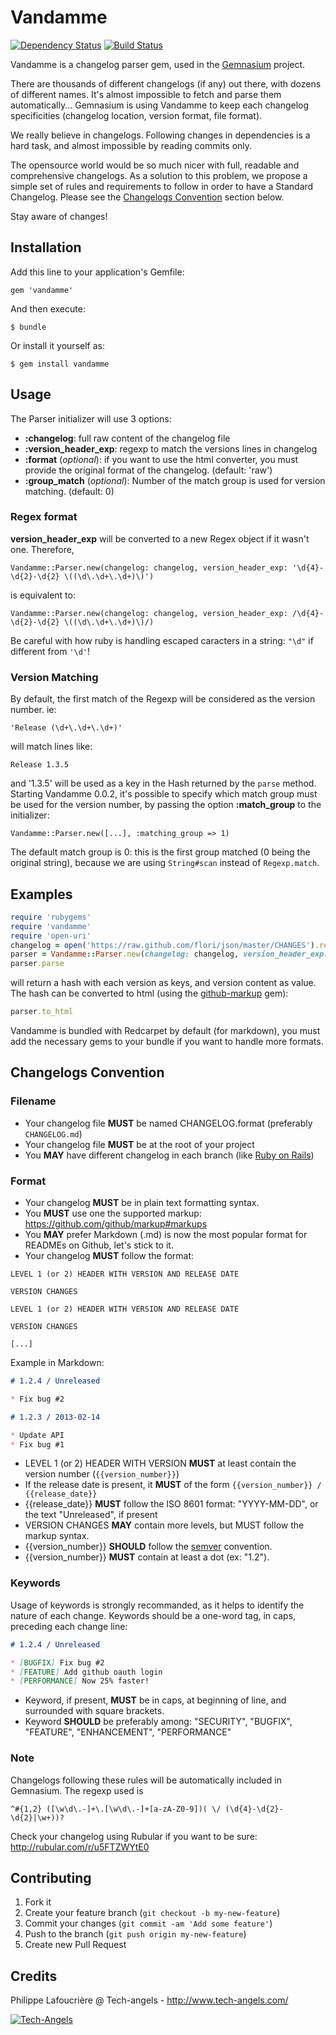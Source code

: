# Vandamme

[![Dependency Status](https://gemnasium.com/tech-angels/vandamme.png)](https://gemnasium.com/tech-angels/vandamme)
[![Build Status](https://travis-ci.org/tech-angels/vandamme.png?branch=master)](https://travis-ci.org/tech-angels/vandamme)

Vandamme is a changelog parser gem, used in the [Gemnasium](https://gemnasium.com) project.

There are thousands of different changelogs (if any) out there, with dozens of different names. 
It's almost impossible to fetch and parse them automatically... Gemnasium is using Vandamme to 
keep each changelog specificities (changelog location, version format, file format).

We really believe in changelogs. Following changes in dependencies is a hard task, and almost impossible
by reading commits only.

The opensource world would be so much nicer with full, readable and comprehensive changelogs. 
As a solution to this problem, we propose a simple set of rules and requirements to follow in order to have a 
Standard Changelog. Please see the [Changelogs Convention](#changelogs-convention) section below.

Stay aware of changes!

## Installation

Add this line to your application's Gemfile:

    gem 'vandamme'

And then execute:

    $ bundle

Or install it yourself as:

    $ gem install vandamme

## Usage

The Parser initializer will use 3 options:

* **:changelog**: full raw content of the changelog file
* **:version_header_exp**: regexp to match the versions lines in changelog
* **:format** (*optional*): if you want to use the html converter, you must provide the original format of the changelog. (default: 'raw')
* **:group_match** (*optional*): Number of the match group is used for version matching. (default: 0)

### Regex format

**version_header_exp** will be converted to a new Regex object if it wasn't one.
Therefore, 

    Vandamme::Parser.new(changelog: changelog, version_header_exp: '\d{4}-\d{2}-\d{2} \((\d\.\d+\.\d+)\)')

is equivalent to:

    Vandamme::Parser.new(changelog: changelog, version_header_exp: /\d{4}-\d{2}-\d{2} \((\d\.\d+\.\d+)\)/)

Be careful with how ruby is handling escaped caracters in a string: ```"\d"``` if different from ```'\d'```!

### Version Matching

By default, the first match of the Regexp will be considered as the version number.
ie:

    'Release (\d+\.\d+\.\d+)'

will match lines like:

    Release 1.3.5

and '1.3.5' will be used as a key in the Hash returned by the ```parse``` method.
Starting Vandamme 0.0.2, it's possible to specify which match group must be
used for the version number, by passing the option **:match_group** to the
initializer:

    Vandamme::Parser.new([...], :matching_group => 1)

The default match group is 0: this is the first group matched (0 being the
original string), because we are using ```String#scan``` instead of ```Regexp.match```.


## Examples

```ruby
require 'rubygems'
require 'vandamme'
require 'open-uri'
changelog = open('https://raw.github.com/flori/json/master/CHANGES').read
parser = Vandamme::Parser.new(changelog: changelog, version_header_exp: '\d{4}-\d{2}-\d{2} \((\d\.\d+\.\d+)\)', format: 'markdown')
parser.parse
```
will return a hash with each version as keys, and version content as value.
The hash can be converted to html (using the [github-markup](https://github.com/github/markup) gem):

```ruby
parser.to_html
```

Vandamme is bundled with Redcarpet by default (for markdown), you must add the necessary gems to your bundle if you want to handle more formats.

## Changelogs Convention

### Filename

+ Your changelog file **MUST** be named CHANGELOG.format (preferably ```CHANGELOG.md```)
+ Your changelog file **MUST** be at the root of your project
+ You **MAY** have different changelog in each branch (like [Ruby on Rails](https://github.com/rails/rails))

### Format

+ Your changelog **MUST** be in plain text formatting syntax. 
+ You **MUST** use one the supported markup: https://github.com/github/markup#markups 
+ You **MAY** prefer Markdown (.md) is now the most popular format for READMEs on Github, let's stick to it.
+ Your changelog **MUST** follow the format:

```
LEVEL 1 (or 2) HEADER WITH VERSION AND RELEASE DATE

VERSION CHANGES

LEVEL 1 (or 2) HEADER WITH VERSION AND RELEASE DATE

VERSION CHANGES

[...]
```

Example in Markdown: 

```markdown
# 1.2.4 / Unreleased

* Fix bug #2

# 1.2.3 / 2013-02-14

* Update API 
* Fix bug #1
```

+ LEVEL 1 (or 2) HEADER WITH VERSION **MUST** at least contain the version number (```{{version_number}}```)
+ If the release date is present, it **MUST** of the form ```{{version_number}} / {{release_date}}```
+ {{release_date}} **MUST** follow the ISO 8601 format: "YYYY-MM-DD", or the text "Unreleased", if present
+ VERSION CHANGES **MAY** contain more levels, but MUST follow the markup syntax.
+ {{version_number}} **SHOULD** follow the [semver](http://semver.org/) convention.
+ {{version_number}} **MUST** contain at least a dot (ex: "1.2").

### Keywords

Usage of keywords is strongly recommanded, as it helps to identify the nature of each change.
Keywords should be a one-word tag, in caps, preceding each change line:

```markdown
# 1.2.4 / Unreleased

* [BUGFIX] Fix bug #2
* [FEATURE] Add github oauth login
* [PERFORMANCE] Now 25% faster!
```

+ Keyword, if present, **MUST** be in caps, at beginning of line, and surrounded with square brackets.
+ Keyword **SHOULD** be preferably among: "SECURITY", "BUGFIX", "FEATURE", "ENHANCEMENT", "PERFORMANCE"


### Note

Changelogs following these rules will be automatically included in Gemnasium.
The regexp used is 

```
^#{1,2} ([\w\d\.-]+\.[\w\d\.-]+[a-zA-Z0-9])( \/ (\d{4}-\d{2}-\d{2}|\w+))?
```

Check your changelog using Rubular if you want to be sure:
http://rubular.com/r/u5FTZWYtE0

## Contributing

1. Fork it
2. Create your feature branch (`git checkout -b my-new-feature`)
3. Commit your changes (`git commit -am 'Add some feature'`)
4. Push to the branch (`git push origin my-new-feature`)
5. Create new Pull Request

## Credits

  Philippe Lafoucrière @ Tech-angels - http://www.tech-angels.com/

  [![Tech-Angels](http://media.tumblr.com/tumblr_m5ay3bQiER1qa44ov.png)](http://www.tech-angels.com)


